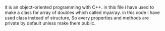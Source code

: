 it is an object-oriented programming with C++. in this file i have used to make a class for array of doubles which called myarray. in this code i have used class instead of structure, So every properties and methods are private by default unless make them public.
